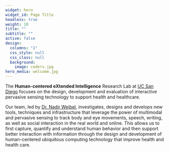 ```yaml
---
widget: hero
widget_id: Page Title
headless: true
weight: 10
title: ""
subtitle: ""
active: false
design:
  columns: "1"
  css_style: null
  css_class: null
  background:
    image: coders.jpg
hero_media: welcome.jpg
---
```

The **Human-centered eXtended Intelligence** Research Lab at [UC San Diego](https://ucsd.edu) focuses on the design, development and evaluation of interactive pervasive sensing technology to support health and healthcare. 

Our team, led by [Dr. Nadir Weibel](https://www.ubicomp.ucsd.edu/weibel), investigates, designs and develops new tools, techniques and infrastructure that leverage the power of multimodal and pervasive sensing to track body and eye movements, speech, writing, as well as social interaction in the real world and online. This allows us to first capture, quantify and understand human behavior and then support better interaction with information through the design and development of human-centered ubiquitous computing technology that improve health and health care.